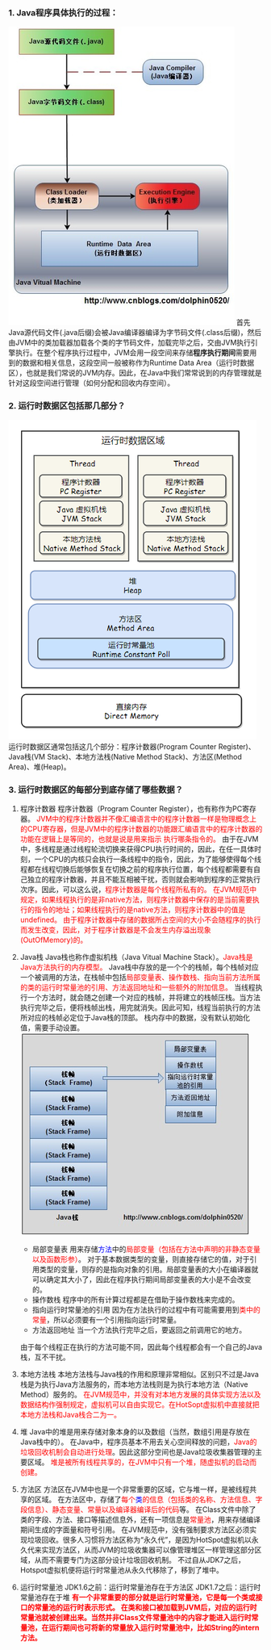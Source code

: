 ### 1. Java程序具体执行的过程：
![](./pic/java执行过程.jpg)
首先Java源代码文件(.java后缀)会被Java编译器编译为字节码文件(.class后缀)，然后由JVM中的类加载器加载各个类的字节码文件，加载完毕之后，交由JVM执行引擎执行。在整个程序执行过程中，JVM会用一段空间来存储**程序执行期间**需要用到的数据和相关信息，这段空间一般被称作为Runtime Data Area（运行时数据区），也就是我们常说的JVM内存。因此，在Java中我们常常说到的内存管理就是针对这段空间进行管理（如何分配和回收内存空间）。

### 2. 运行时数据区包括那几部分？
![](./pic/运行时数据区.png)
运行时数据区通常包括这几个部分：程序计数器(Program Counter Register)、Java栈(VM Stack)、本地方法栈(Native Method Stack)、方法区(Method Area)、堆(Heap)。

### 3. 运行时数据区的每部分到底存储了哪些数据？
1. 程序计数器
    程序计数器（Program Counter Register），也有称作为PC寄存器。
    <font color="#f00">JVM中的程序计数器并不像汇编语言中的程序计数器一样是物理概念上的CPU寄存器，但是JVM中的程序计数器的功能跟汇编语言中的程序计数器的功能在逻辑上是等同的，也就是说是用来指示 执行哪条指令的。</font>
    由于在JVM中，多线程是通过线程轮流切换来获得CPU执行时间的，因此，在任一具体时刻，一个CPU的内核只会执行一条线程中的指令，因此，为了能够使得每个线程都在线程切换后能够恢复在切换之前的程序执行位置，每个线程都需要有自己独立的程序计数器，并且不能互相被干扰，否则就会影响到程序的正常执行次序。因此，可以这么说，<font color="#f00">程序计数器是每个线程所私有的。</font>
    <font color="#f00">在JVM规范中规定，如果线程执行的是非native方法，则程序计数器中保存的是当前需要执行的指令的地址；如果线程执行的是native方法，则程序计数器中的值是undefined。</font>
    <font color="#f00">由于程序计数器中存储的数据所占空间的大小不会随程序的执行而发生改变，因此，对于程序计数器是不会发生内存溢出现象(OutOfMemory)的。</font>

1. Java栈
    Java栈也称作虚拟机栈（Java Vitual Machine Stack）。<font color="#f00">Java栈是Java方法执行的内存模型。</font>
    Java栈中存放的是一个个的栈帧，每个栈帧对应一个被调用的方法，在栈帧中包括<font color="#f00">局部变量表、操作数栈、指向当前方法所属的类的运行时常量池的引用、方法返回地址和一些额外的附加信息。</font>
    当线程执行一个方法时，就会随之创建一个对应的栈帧，并将建立的栈帧压栈。当方法执行完毕之后，便将栈帧出栈，用完就消失。因此可知，线程当前执行的方法所对应的栈帧必定位于Java栈的顶部。
    栈内存中的数据，没有默认初始化值，需要手动设置。
    ![](./pic/Java栈模型.jpg)
    + 局部变量表
        用来存储<font color="#00f">方法</font>中的<font color="#f00">局部变量（包括在方法中声明的非静态变量以及函数形参）</font>。
        对于基本数据类型的变量，则直接存储它的值，对于引用类型的变量，则存的是指向对象的引用。局部变量表的大小在编译器就可以确定其大小了，因此在程序执行期间局部变量表的大小是不会改变的。
    + 操作数栈
        程序中的所有计算过程都是在借助于操作数栈来完成的。
    + 指向运行时常量池的引用
        因为在方法执行的过程中有可能需要用到<font color="#f00">类中的常量</font>，所以必须要有一个引用指向运行时常量。
    + 方法返回地址
        当一个方法执行完毕之后，要返回之前调用它的地方。
    
    由于每个线程正在执行的方法可能不同，因此每个线程都会有一个自己的Java栈，互不干扰。

1. 本地方法栈
    本地方法栈与Java栈的作用和原理非常相似。区别只不过是Java栈是为执行Java方法服务的，而本地方法栈则是为执行本地方法（Native Method）服务的。
    <font color="#f00">在JVM规范中，并没有对本地方发展的具体实现方法以及数据结构作强制规定，虚拟机可以自由实现它。在HotSopt虚拟机中直接就把本地方法栈和Java栈合二为一。</font>

1. 堆
    Java中的堆是用来存储对象本身的以及数组（当然，数组引用是存放在Java栈中的）。
    在Java中，程序员基本不用去关心空间释放的问题，<font color="#f00">Java的垃圾回收机制会自动进行处理</font>。因此这部分空间也是Java垃圾收集器管理的主要区域。
    <font color="#f00">堆是被所有线程共享的，在JVM中只有一个堆，随虚拟机的启动而创建。</font>

1. 方法区
    方法区在JVM中也是一个非常重要的区域，它与堆一样，是被线程共享的区域。
    在方法区中，存储了<font color="#f00">每个<font color="#00f">类</font>的信息（包括类的名称、方法信息、字段信息）、静态变量、常量以及编译器编译后的代码</font>等。
    在Class文件中除了类的字段、方法、接口等描述信息外，还有一项信息是<font color="#f00">常量池</font>，用来存储编译期间生成的字面量和符号引用。
    在JVM规范中，没有强制要求方法区必须实现垃圾回收。很多人习惯将方法区称为“永久代”，是因为HotSpot虚拟机以永久代来实现方法区，从而JVM的垃圾收集器可以像管理堆区一样管理这部分区域，从而不需要专门为这部分设计垃圾回收机制。
    不过自从JDK7之后，Hotspot虚拟机便将运行时常量池从永久代移除了，移到了堆中。

1. 运行时常量池
    JDK1.6之前：运行时常量池存在于方法区
    JDK1.7之后：运行时常量池存在于堆
    **<font color="#f00">有一个非常重要的部分就是运行时常量池，它是每一个类或接口的常量池的运行时表示形式。
    在类和接口被加载到JVM后，对应的运行时常量池就被创建出来。当然并非Class文件常量池中的内容才能进入运行时常量池，在运行期间也可将新的常量放入运行时常量池中，比如String的intern方法。</font>**